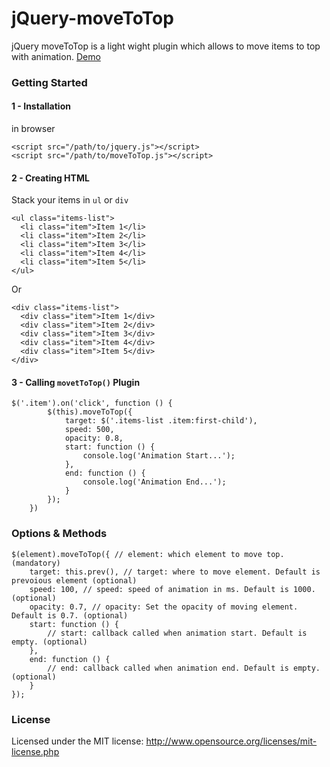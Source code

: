 # jQuery-moveToTop
jQuery moveToTop is a light wight plugin which allows to move items to top with animation.
[Demo](http://jquery-movetotop.surge.sh/ "Demo")
### Getting Started
#### 1 - Installation
in browser
```
<script src="/path/to/jquery.js"></script>
<script src="/path/to/moveToTop.js"></script>
```
#### 2 - Creating HTML
Stack your items in `ul` or `div`
```
<ul class="items-list">
  <li class="item">Item 1</li>
  <li class="item">Item 2</li>
  <li class="item">Item 3</li>
  <li class="item">Item 4</li>
  <li class="item">Item 5</li>
</ul>
```
Or
```
<div class="items-list">
  <div class="item">Item 1</div>
  <div class="item">Item 2</div>
  <div class="item">Item 3</div>
  <div class="item">Item 4</div>
  <div class="item">Item 5</div>
</div>
```
#### 3 - Calling `movetToTop()` Plugin
```
$('.item').on('click', function () {
        $(this).moveToTop({
            target: $('.items-list .item:first-child'),
            speed: 500,
            opacity: 0.8,
            start: function () {
                console.log('Animation Start...');
            },
            end: function () {
                console.log('Animation End...');
            }
        });
    })
```
### Options & Methods
```
$(element).moveToTop({ // element: which element to move top. (mandatory)
    target: this.prev(), // target: where to move element. Default is prevoious element (optional)
    speed: 100, // speed: speed of animation in ms. Default is 1000. (optional)
    opacity: 0.7, // opacity: Set the opacity of moving element. Default is 0.7. (optional)
    start: function () {
        // start: callback called when animation start. Default is empty. (optional)  
    },
    end: function () {
        // end: callback called when animation end. Default is empty. (optional)
    }
});
```
### License
Licensed under the MIT license: http://www.opensource.org/licenses/mit-license.php
